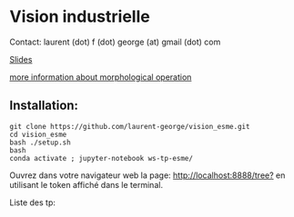 # Vision industrielle

Contact: laurent (dot) f (dot) george (at) gmail (dot) com

[Slides](https://docs.google.com/presentation/d/17iv5m1SQ2FAT3V9iXPp6bFCdkRpRrzDLv_i-aScamiI/edit?usp=sharing)

[more information about morphological operation](https://www.cs.auckland.ac.nz/courses/compsci773s1c/lectures/ImageProcessing-html/topic4.htm)

Installation:
----------------

    git clone https://github.com/laurent-george/vision_esme.git
    cd vision_esme
    bash ./setup.sh
    bash
    conda activate ; jupyter-notebook ws-tp-esme/



Ouvrez dans votre navigateur web la page: [http://localhost:8888/tree?](http://localhost:8888/tree?) en utilisant le token affiché dans le terminal.

Liste des tp:


